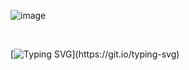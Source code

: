 ![image](https://github.com/macbetthh/macbetthh/blob/main/images/macbetthh2.png)

&nbsp;

[![Typing SVG](https://readme-typing-svg.demolab.com?font=The+Girl+Next+Door&size=32&duration=4750&pause=1000&color=F46E64&center=true&random=false&width=840&height=150&lines=Hi+there!+I'm+Beth!+;Welcome+to+my+full+stack+learning+mess...+;I+mean...my+GitHub+profile!)](https://git.io/typing-svg)

